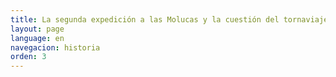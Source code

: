```yaml
---
title: La segunda expedición a las Molucas y la cuestión del tornaviaje
layout: page
language: en
navegacion: historia
orden: 3
---
```

